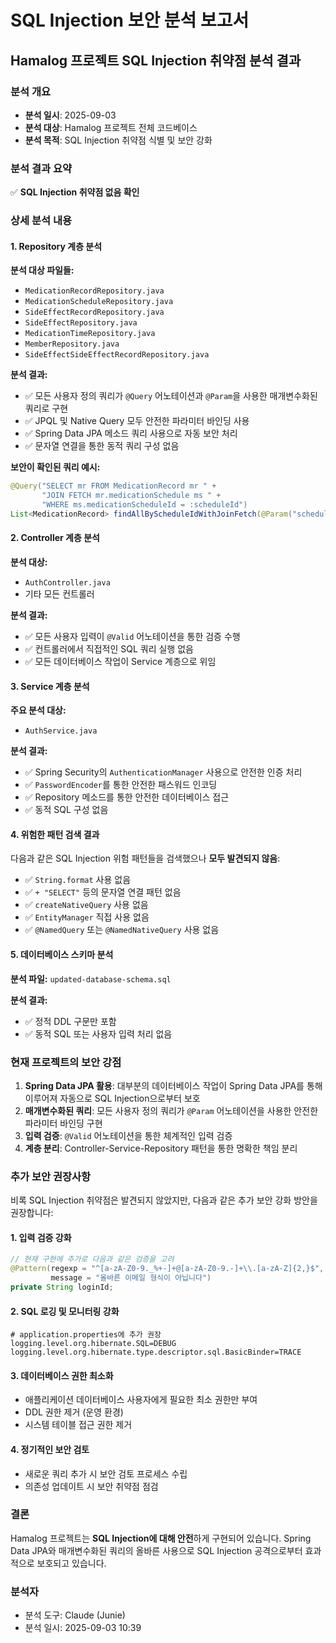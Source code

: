 # SQL Injection 보안 분석 보고서
## Hamalog 프로젝트 SQL Injection 취약점 분석 결과

### 분석 개요
- **분석 일시**: 2025-09-03
- **분석 대상**: Hamalog 프로젝트 전체 코드베이스
- **분석 목적**: SQL Injection 취약점 식별 및 보안 강화

### 분석 결과 요약
✅ **SQL Injection 취약점 없음 확인**

### 상세 분석 내용

#### 1. Repository 계층 분석
**분석 대상 파일들:**
- `MedicationRecordRepository.java`
- `MedicationScheduleRepository.java` 
- `SideEffectRecordRepository.java`
- `SideEffectRepository.java`
- `MedicationTimeRepository.java`
- `MemberRepository.java`
- `SideEffectSideEffectRecordRepository.java`

**분석 결과:**
- ✅ 모든 사용자 정의 쿼리가 `@Query` 어노테이션과 `@Param`을 사용한 매개변수화된 쿼리로 구현
- ✅ JPQL 및 Native Query 모두 안전한 파라미터 바인딩 사용
- ✅ Spring Data JPA 메소드 쿼리 사용으로 자동 보안 처리
- ✅ 문자열 연결을 통한 동적 쿼리 구성 없음

**보안이 확인된 쿼리 예시:**
```java
@Query("SELECT mr FROM MedicationRecord mr " +
       "JOIN FETCH mr.medicationSchedule ms " +
       "WHERE ms.medicationScheduleId = :scheduleId")
List<MedicationRecord> findAllByScheduleIdWithJoinFetch(@Param("scheduleId") Long scheduleId);
```

#### 2. Controller 계층 분석
**분석 대상:**
- `AuthController.java`
- 기타 모든 컨트롤러

**분석 결과:**
- ✅ 모든 사용자 입력이 `@Valid` 어노테이션을 통한 검증 수행
- ✅ 컨트롤러에서 직접적인 SQL 쿼리 실행 없음
- ✅ 모든 데이터베이스 작업이 Service 계층으로 위임

#### 3. Service 계층 분석
**주요 분석 대상:**
- `AuthService.java`

**분석 결과:**
- ✅ Spring Security의 `AuthenticationManager` 사용으로 안전한 인증 처리
- ✅ `PasswordEncoder`를 통한 안전한 패스워드 인코딩
- ✅ Repository 메소드를 통한 안전한 데이터베이스 접근
- ✅ 동적 SQL 구성 없음

#### 4. 위험한 패턴 검색 결과
다음과 같은 SQL Injection 위험 패턴들을 검색했으나 **모두 발견되지 않음**:
- ✅ `String.format` 사용 없음
- ✅ `+ "SELECT"` 등의 문자열 연결 패턴 없음
- ✅ `createNativeQuery` 사용 없음
- ✅ `EntityManager` 직접 사용 없음
- ✅ `@NamedQuery` 또는 `@NamedNativeQuery` 사용 없음

#### 5. 데이터베이스 스키마 분석
**분석 파일:** `updated-database-schema.sql`

**분석 결과:**
- ✅ 정적 DDL 구문만 포함
- ✅ 동적 SQL 또는 사용자 입력 처리 없음

### 현재 프로젝트의 보안 강점

1. **Spring Data JPA 활용**: 대부분의 데이터베이스 작업이 Spring Data JPA를 통해 이루어져 자동으로 SQL Injection으로부터 보호
2. **매개변수화된 쿼리**: 모든 사용자 정의 쿼리가 `@Param` 어노테이션을 사용한 안전한 파라미터 바인딩 구현
3. **입력 검증**: `@Valid` 어노테이션을 통한 체계적인 입력 검증
4. **계층 분리**: Controller-Service-Repository 패턴을 통한 명확한 책임 분리

### 추가 보안 권장사항

비록 SQL Injection 취약점은 발견되지 않았지만, 다음과 같은 추가 보안 강화 방안을 권장합니다:

#### 1. 입력 검증 강화
```java
// 현재 구현에 추가로 다음과 같은 검증을 고려
@Pattern(regexp = "^[a-zA-Z0-9._%+-]+@[a-zA-Z0-9.-]+\\.[a-zA-Z]{2,}$", 
         message = "올바른 이메일 형식이 아닙니다")
private String loginId;
```

#### 2. SQL 로깅 및 모니터링 강화
```properties
# application.properties에 추가 권장
logging.level.org.hibernate.SQL=DEBUG
logging.level.org.hibernate.type.descriptor.sql.BasicBinder=TRACE
```

#### 3. 데이터베이스 권한 최소화
- 애플리케이션 데이터베이스 사용자에게 필요한 최소 권한만 부여
- DDL 권한 제거 (운영 환경)
- 시스템 테이블 접근 권한 제거

#### 4. 정기적인 보안 검토
- 새로운 쿼리 추가 시 보안 검토 프로세스 수립
- 의존성 업데이트 시 보안 취약점 점검

### 결론
Hamalog 프로젝트는 **SQL Injection에 대해 안전**하게 구현되어 있습니다. Spring Data JPA와 매개변수화된 쿼리의 올바른 사용으로 SQL Injection 공격으로부터 효과적으로 보호되고 있습니다.

### 분석자
- 분석 도구: Claude (Junie)
- 분석 일시: 2025-09-03 10:39
